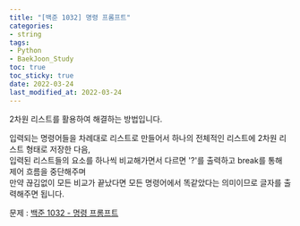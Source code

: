 ```yaml
---
title: "[백준 1032] 명령 프롬프트"
categories: 
- string
tags:
- Python
- BaekJoon_Study
toc: true
toc_sticky: true
date: 2022-03-24
last_modified_at: 2022-03-24
---
```


2차원 리스트를 활용하여 해결하는 방법입니다.

입력되는 명령어들을 차례대로 리스트로 만들어서 하나의 전체적인 리스트에 2차원 리스트 형태로 저장한 다음,  
입력된 리스트들의 요소를 하나씩 비교해가면서 다르면 '?'를 출력하고 break를 통해 제어 흐름을 중단해주며  
만약 끊김없이 모든 비교가 끝났다면 모든 명령어에서 똑같았다는 의미이므로 글자를 출력해주면 됩니다.

문제 : [백준 1032 - 명령 프롬프트](https://www.acmicpc.net/problem/1032)

<script src="https://gist.github.com/Ryumaker/d533446bccf77d99aa87443ec1f9fcf4.js"></script>



